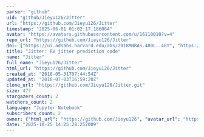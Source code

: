 ```yaml
---
parser: "github"
uid: "github/Jieyu126/Jitter"
url: "https://github.com/Jieyu126/Jitter"
timestamp: "2025-06-01 01:02:17.186064"
avatar: "https://avatars.githubusercontent.com/u/16110010?v=4"
repo_url: "https://github.com/Jieyu126/Jitter"
doi: ["https://ui.adsabs.harvard.edu/abs/2018MNRAS.480L..48Y", "https://ui.adsabs.harvard.edu/abs/2025ascl.soft05007Y/abstract"]
title: "Jitter: RV jitter prediction code"
name: "Jitter"
full_name: "Jieyu126/Jitter"
html_url: "https://github.com/Jieyu126/Jitter"
created_at: "2018-05-31T07:44:54Z"
updated_at: "2018-07-03T16:59:20Z"
clone_url: "https://github.com/Jieyu126/Jitter.git"
size: 477
stargazers_count: 2
watchers_count: 2
language: "Jupyter Notebook"
subscribers_count: 2
owner: {"html_url": "https://github.com/Jieyu126", "avatar_url": "https://avatars.githubusercontent.com/u/16110010?v=4", "login": "Jieyu126", "type": "User"}
date: "2025-10-25 14:25:28.252009"
---
```


